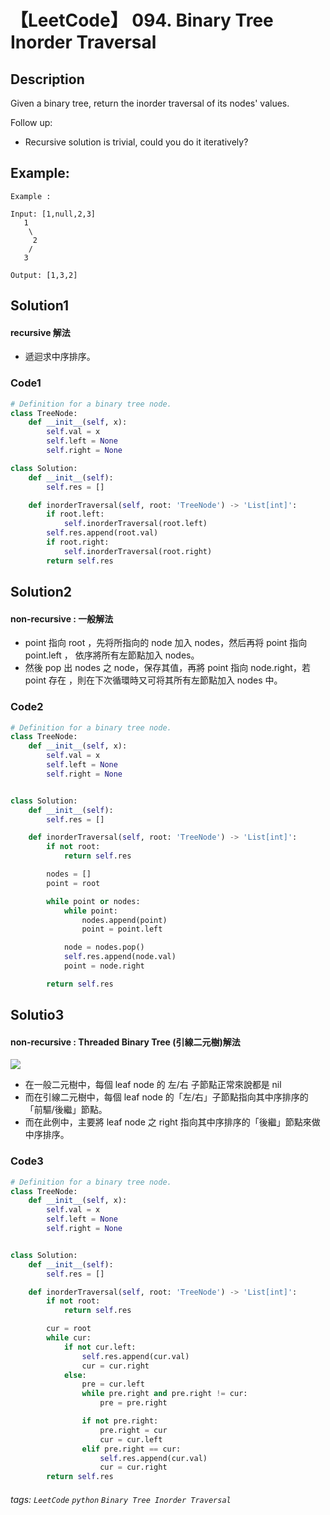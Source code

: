 # 【LeetCode】 094. Binary Tree Inorder Traversal

## Description
Given a binary tree, return the inorder traversal of its nodes' values.

Follow up:

+ Recursive solution is trivial, could you do it iteratively?
## Example:

```
Example :

Input: [1,null,2,3]
   1
    \
     2
    /
   3

Output: [1,3,2]
```

## Solution1
#### recursive 解法
* 遞迴求中序排序。

### Code1
```python
# Definition for a binary tree node.
class TreeNode:
    def __init__(self, x):
        self.val = x
        self.left = None
        self.right = None

class Solution:
    def __init__(self):
        self.res = []

    def inorderTraversal(self, root: 'TreeNode') -> 'List[int]':
        if root.left:
            self.inorderTraversal(root.left)
        self.res.append(root.val)
        if root.right:
            self.inorderTraversal(root.right)
        return self.res
```
## Solution2
#### non-recursive : 一般解法
* point 指向 root ，先将所指向的 node 加入 nodes，然后再将 point 指向 point.left ， 依序將所有左節點加入 nodes。
* 然後 pop 出 nodes 之 node，保存其值，再將 point 指向 node.right，若 point 存在 ，則在下次循環時又可将其所有左節點加入 nodes 中。

### Code2
```python
# Definition for a binary tree node.
class TreeNode:
    def __init__(self, x):
        self.val = x
        self.left = None
        self.right = None


class Solution:
    def __init__(self):
        self.res = []

    def inorderTraversal(self, root: 'TreeNode') -> 'List[int]':
        if not root:
            return self.res

        nodes = []
        point = root

        while point or nodes:
            while point:
                nodes.append(point)
                point = point.left

            node = nodes.pop()
            self.res.append(node.val)
            point = node.right

        return self.res
```
## Solutio3
#### non-recursive : Threaded Binary Tree (引線二元樹)解法

![](https://github.com/shenyun2304/swift-algorithm-club-zhTW/raw/master/Threaded%20Binary%20Tree/Images/Partial.png)
* 在一般二元樹中，每個 leaf node 的 左/右 子節點正常來說都是 nil 
* 而在引線二元樹中，每個 leaf node 的「左/右」子節點指向其中序排序的「前驅/後繼」節點。
* 而在此例中，主要將 leaf node 之 right 指向其中序排序的「後繼」節點來做中序排序。

### Code3
```python
# Definition for a binary tree node.
class TreeNode:
    def __init__(self, x):
        self.val = x
        self.left = None
        self.right = None


class Solution:
    def __init__(self):
        self.res = []

    def inorderTraversal(self, root: 'TreeNode') -> 'List[int]':
        if not root:
            return self.res

        cur = root
        while cur:
            if not cur.left:
                self.res.append(cur.val)
                cur = cur.right
            else:
                pre = cur.left
                while pre.right and pre.right != cur:
                    pre = pre.right

                if not pre.right:
                    pre.right = cur
                    cur = cur.left
                elif pre.right == cur:
                    self.res.append(cur.val)
                    cur = cur.right
        return self.res
```

###### tags: `LeetCode` `python` `Binary Tree Inorder Traversal` 